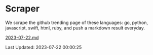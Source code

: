 # Scraper

We scrape the github trending page of these languages: go, python, javascript, swift, html, ruby, and push a markdown result everyday.

[2023-07-22.md](https://github.com/henson/Scraper/blob/master/2023-07-22.md)

Last Updated: 2023-07-22 00:00:25